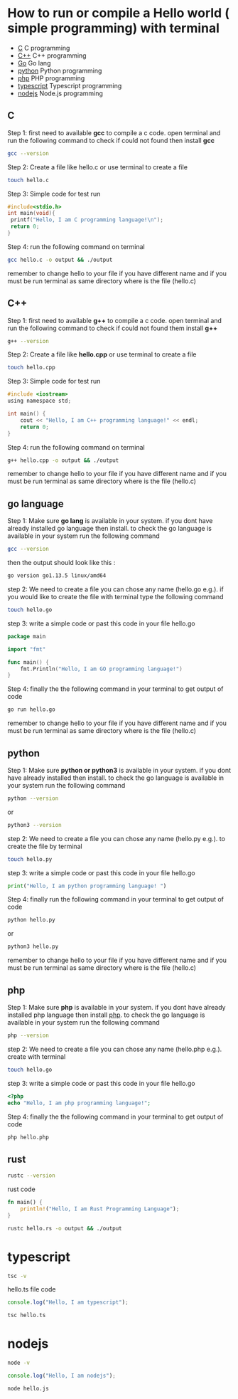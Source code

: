 # How to run or compile a Hello world ( simple programming) with terminal 

- [C](#) C programming
- [C++](#c-1) C++ programming
- [Go](#go-language) Go lang
- [python](#python) Python programming
- [php](#php) PHP programming
- [typescript](#typescript) Typescript programming
- [nodejs](#nodejs) Node.js programming

## C
Step 1: first need to available **gcc**  to compile a c code.
open terminal and run the following command to check if could not found then install **gcc**
```sh
gcc --version
```
Step 2: Create a file like hello.c or use terminal to create a file
```sh
touch hello.c
```
Step 3: Simple code for test run
```c
#include<stdio.h>
int main(void){
 printf("Hello, I am C programming language!\n");
 return 0;
}
```
Step 4: run the following command on terminal
```sh
gcc hello.c -o output && ./output
```
remember to change hello to your file if you have different name  and if you must be run terminal as same directory where is the file (hello.c)


## C++
Step 1: first need to available **g++**  to compile a c code.
open terminal and run the following command to check if could not found them install **g++**
```sh
g++ --version
```
Step 2: Create a file like **hello.cpp** 
or use terminal to create a file
```sh
touch hello.cpp
```
Step 3: Simple code for test run
```c
#include <iostream>
using namespace std;

int main() {
    cout << "Hello, I am C++ programming language!" << endl;
    return 0;
}
```
Step 4: run the following command on terminal
```sh
g++ hello.cpp -o output && ./output
```
remember to change hello to your file if you have different name  and if you must be run terminal as same directory where is the file (hello.c)




## go language
Step 1: Make sure **go lang**  is available in your system.
if you dont have already installed go language then install.
to check the go language is available in your system run the following command
```sh
gcc --version
```
then the output should look like this :
```sh
go version go1.13.5 linux/amd64
```
step 2: We need to create a file you can chose any name (hello.go e.g.).
if you would like to create the file with terminal type the following command
```sh
touch hello.go
```

step 3: write a simple code or past this code in your file hello.go
```go
package main

import "fmt"

func main() {
    fmt.Println("Hello, I am GO programming language!")
}
```
Step 4: finally the the following command in your terminal to get output of code
```sh
go run hello.go
```
remember to change hello to your file if you have different name  and if you must be run terminal as same directory where is the file (hello.c)



## python
Step 1: Make sure **python or python3**  is available in your system.
if you dont have already installed then install.
to check the go language is available in your system run the following command
```sh
python --version
```
or
```sh
python3 --version
```

step 2: We need to create a file you can chose any name (hello.py e.g.).
to create the file by terminal
```sh
touch hello.py
```

step 3: write a simple code or past this code in your file hello.go
```py
print("Hello, I am python programming language! ")
```
Step 4: finally run the following command in your terminal to get output of code
```sh
python hello.py
```
or
```sh
python3 hello.py
```
remember to change hello to your file if you have different name  and if you must be run terminal as same directory where is the file (hello.c)



## php
Step 1: Make sure **php**  is available in your system.
if you dont have already installed php language then install [php](http://php.net).
to check the go language is available in your system run the following command
```sh
php --version
```
step 2: We need to create a file you can chose any name (hello.php e.g.).
create with terminal
```sh
touch hello.go
```

step 3: write a simple code or past this code in your file hello.go
```php
<?php
echo "Hello, I am php programming language!";
```
Step 4: finally the the following command in your terminal to get output of code
```sh
php hello.php
```


## rust

```sh
rustc --version
```
rust code 

```rust
fn main() {
    println!("Hello, I am Rust Programming Language");
}
```

```sh
rustc hello.rs -o output && ./output
```


# typescript

```sh
tsc -v
```
hello.ts file code

```ts
console.log("Hello, I am typescript");
```

```sh
tsc hello.ts
```

# nodejs

```sh
node -v
```

```js
console.log("Hello, I am nodejs");
```

```sh
node hello.js
```

